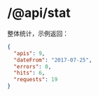 # /@api/stat

整体统计，示例返回：

```json
{
  "apis": 9,
  "dateFrom": "2017-07-25",
  "errors": 0,
  "hits": 6,
  "requests": 19
}
```



